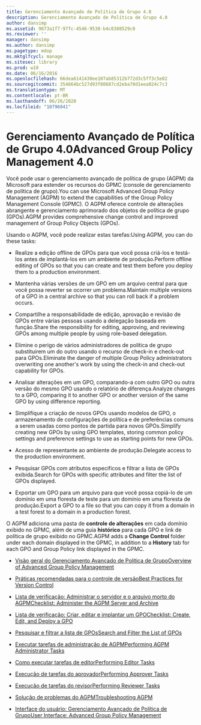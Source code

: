 ```yaml
---
title: Gerenciamento Avançado de Política de Grupo 4.0
description: Gerenciamento Avançado de Política de Grupo 4.0
author: dansimp
ms.assetid: 9873a1f7-97fc-4546-9538-b4c0308529c0
ms.reviewer: ''
manager: dansimp
ms.author: dansimp
ms.pagetype: mdop
ms.mktglfcycl: manage
ms.sitesec: library
ms.prod: w10
ms.date: 06/16/2016
ms.openlocfilehash: 66dea6141430ee107ab85312b772d3c5ff3c5e02
ms.sourcegitcommit: 354664bc527d93f80687cd2eba70d1eea024c7c3
ms.translationtype: MT
ms.contentlocale: pt-BR
ms.lasthandoff: 06/26/2020
ms.locfileid: "10796041"
---
```

# <span data-ttu-id="d8621-103">Gerenciamento Avançado de Política de Grupo 4.0</span><span class="sxs-lookup"><span data-stu-id="d8621-103">Advanced Group Policy Management 4.0</span></span>


<span data-ttu-id="d8621-104">Você pode usar o gerenciamento avançado de política de grupo (AGPM) da Microsoft para estender os recursos do GPMC (console de gerenciamento de política de grupo).</span><span class="sxs-lookup"><span data-stu-id="d8621-104">You can use Microsoft Advanced Group Policy Management (AGPM) to extend the capabilities of the Group Policy Management Console (GPMC).</span></span> <span data-ttu-id="d8621-105">O AGPM oferece controle de alterações abrangente e gerenciamento aprimorado dos objetos de política de grupo (GPOs).</span><span class="sxs-lookup"><span data-stu-id="d8621-105">AGPM provides comprehensive change control and improved management of Group Policy Objects (GPOs).</span></span>

<span data-ttu-id="d8621-106">Usando o AGPM, você pode realizar estas tarefas:</span><span class="sxs-lookup"><span data-stu-id="d8621-106">Using AGPM, you can do these tasks:</span></span>

-   <span data-ttu-id="d8621-107">Realize a edição offline de GPOs para que você possa criá-los e testá-los antes de implantá-los em um ambiente de produção.</span><span class="sxs-lookup"><span data-stu-id="d8621-107">Perform offline editing of GPOs so that you can create and test them before you deploy them to a production environment.</span></span>

-   <span data-ttu-id="d8621-108">Mantenha várias versões de um GPO em um arquivo central para que você possa reverter se ocorrer um problema.</span><span class="sxs-lookup"><span data-stu-id="d8621-108">Maintain multiple versions of a GPO in a central archive so that you can roll back if a problem occurs.</span></span>

-   <span data-ttu-id="d8621-109">Compartilhe a responsabilidade de edição, aprovação e revisão de GPOs entre várias pessoas usando a delegação baseada em função.</span><span class="sxs-lookup"><span data-stu-id="d8621-109">Share the responsibility for editing, approving, and reviewing GPOs among multiple people by using role-based delegation.</span></span>

-   <span data-ttu-id="d8621-110">Elimine o perigo de vários administradores de política de grupo substituirem um do outro usando o recurso de check-in e check-out para GPOs.</span><span class="sxs-lookup"><span data-stu-id="d8621-110">Eliminate the danger of multiple Group Policy administrators overwriting one another's work by using the check-in and check-out capability for GPOs.</span></span>

-   <span data-ttu-id="d8621-111">Analisar alterações em um GPO, comparando-a com outro GPO ou outra versão do mesmo GPO usando o relatório de diferença.</span><span class="sxs-lookup"><span data-stu-id="d8621-111">Analyze changes to a GPO, comparing it to another GPO or another version of the same GPO by using difference reporting.</span></span>

-   <span data-ttu-id="d8621-112">Simplifique a criação de novos GPOs usando modelos de GPO, o armazenamento de configurações de política e de preferências comuns a serem usadas como pontos de partida para novos GPOs.</span><span class="sxs-lookup"><span data-stu-id="d8621-112">Simplify creating new GPOs by using GPO templates, storing common policy settings and preference settings to use as starting points for new GPOs.</span></span>

-   <span data-ttu-id="d8621-113">Acesso de representante ao ambiente de produção.</span><span class="sxs-lookup"><span data-stu-id="d8621-113">Delegate access to the production environment.</span></span>

-   <span data-ttu-id="d8621-114">Pesquisar GPOs com atributos específicos e filtrar a lista de GPOs exibida.</span><span class="sxs-lookup"><span data-stu-id="d8621-114">Search for GPOs with specific attributes and filter the list of GPOs displayed.</span></span>

-   <span data-ttu-id="d8621-115">Exportar um GPO para um arquivo para que você possa copiá-lo de um domínio em uma floresta de teste para um domínio em uma floresta de produção.</span><span class="sxs-lookup"><span data-stu-id="d8621-115">Export a GPO to a file so that you can copy it from a domain in a test forest to a domain in a production forest.</span></span>

<span data-ttu-id="d8621-116">O AGPM adiciona uma pasta de **controle de alterações** em cada domínio exibido no GPMC, além de uma guia **histórico** para cada GPO e link de política de grupo exibido no GPMC.</span><span class="sxs-lookup"><span data-stu-id="d8621-116">AGPM adds a **Change Control** folder under each domain displayed in the GPMC, in addition to a **History** tab for each GPO and Group Policy link displayed in the GPMC.</span></span>

-   [<span data-ttu-id="d8621-117">Visão geral do Gerenciamento Avançado de Política de Grupo</span><span class="sxs-lookup"><span data-stu-id="d8621-117">Overview of Advanced Group Policy Management</span></span>](overview-of-advanced-group-policy-management-agpm40.md)

-   [<span data-ttu-id="d8621-118">Práticas recomendadas para o controle de versão</span><span class="sxs-lookup"><span data-stu-id="d8621-118">Best Practices for Version Control</span></span>](best-practices-for-version-control-agpm40.md)

-   [<span data-ttu-id="d8621-119">Lista de verificação: Administrar o servidor e o arquivo morto do AGPM</span><span class="sxs-lookup"><span data-stu-id="d8621-119">Checklist: Administer the AGPM Server and Archive</span></span>](checklist-administer-the-agpm-server-and-archive-agpm40.md)

-   [<span data-ttu-id="d8621-120">Lista de verificação: Criar, editar e implantar um GPO</span><span class="sxs-lookup"><span data-stu-id="d8621-120">Checklist: Create, Edit, and Deploy a GPO</span></span>](checklist-create-edit-and-deploy-a-gpo-agpm40.md)

-   [<span data-ttu-id="d8621-121">Pesquisar e filtrar a lista de GPOs</span><span class="sxs-lookup"><span data-stu-id="d8621-121">Search and Filter the List of GPOs</span></span>](search-and-filter-the-list-of-gpos.md)

-   [<span data-ttu-id="d8621-122">Executar tarefas de administração de AGPM</span><span class="sxs-lookup"><span data-stu-id="d8621-122">Performing AGPM Administrator Tasks</span></span>](performing-agpm-administrator-tasks-agpm40.md)

-   [<span data-ttu-id="d8621-123">Como executar tarefas de editor</span><span class="sxs-lookup"><span data-stu-id="d8621-123">Performing Editor Tasks</span></span>](performing-editor-tasks-agpm40.md)

-   [<span data-ttu-id="d8621-124">Execução de tarefas do aprovador</span><span class="sxs-lookup"><span data-stu-id="d8621-124">Performing Approver Tasks</span></span>](performing-approver-tasks-agpm40.md)

-   [<span data-ttu-id="d8621-125">Execução de tarefas do revisor</span><span class="sxs-lookup"><span data-stu-id="d8621-125">Performing Reviewer Tasks</span></span>](performing-reviewer-tasks-agpm40.md)

-   [<span data-ttu-id="d8621-126">Solução de problemas do AGPM</span><span class="sxs-lookup"><span data-stu-id="d8621-126">Troubleshooting AGPM</span></span>](troubleshooting-agpm-agpm40.md)

-   [<span data-ttu-id="d8621-127">Interface do usuário: Gerenciamento Avançado de Política de Grupo</span><span class="sxs-lookup"><span data-stu-id="d8621-127">User Interface: Advanced Group Policy Management</span></span>](user-interface-advanced-group-policy-management-agpm40.md)

 

 





